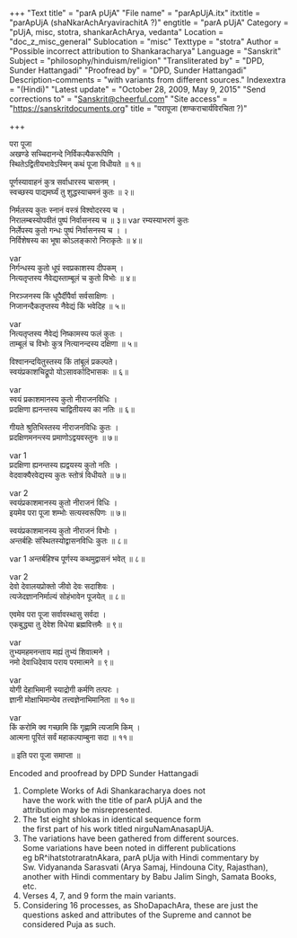 +++
"Text title" = "parA pUjA"
"File name" = "parApUjA.itx"
itxtitle = "parApUjA (shaNkarAchAryavirachitA ?)"
engtitle = "parA pUjA"
Category = "pUjA, misc, stotra, shankarAchArya, vedanta"
Location = "doc_z_misc_general"
Sublocation = "misc"
Texttype = "stotra"
Author = "Possible incorrect attribution to Shankaracharya"
Language = "Sanskrit"
Subject = "philosophy/hinduism/religion"
"Transliterated by" = "DPD, Sunder Hattangadi"
"Proofread by" = "DPD, Sunder Hattangadi"
Description-comments = "with variants from different sources."
Indexextra = "(Hindi)"
"Latest update" = "October 28, 2009, May 9, 2015"
"Send corrections to" = "Sanskrit@cheerful.com"
"Site access" = "https://sanskritdocuments.org"
title = "परापूजा (शण्कराचार्यविरचिता ?)"

+++
  
 परा पूजा   
अखण्डे सच्चिदानन्दे निर्विकल्पैकरूपिणि ।  
स्थितेऽद्वितीयभावेऽस्मिन् कथं पूजा विधीयते ॥ १॥  
  
पूर्णस्यावाहनं कुत्र सर्वाधारस्य चासनम् ।  
स्वच्छस्य पाद्यमर्घ्यं तु शुद्धस्याचमनं कुतः ॥ २॥  
  
निर्मलस्य कुतः स्नानं वस्त्रं विश्वोदरस्य च ।  
निरालम्बस्योपवीतं पुष्पं निर्वासनस्य च ॥ ३॥  var  रम्यस्याभरणं कुतः  
निर्लेपस्य कुतो गन्धः पुष्पं निर्वासनस्य च । ।  
निर्विशेषस्य का भूषा कोऽलङ्कारो निराकृतेः ॥ ४॥  
  
var  
निर्गन्धस्य कुतो धूपं स्वप्रकाशस्य दीपकम् ।  
नित्यतृप्तस्य नैवेद्यस्ताम्बूलं च कुतो विभोः ॥ ४॥  
  
निरञ्जनस्य किं धूपैर्दीपैर्वा सर्वसाक्षिणः ।  
निजानन्दैकतृप्तस्य नैवेद्यं किं भवेदिह ॥ ५॥  
  
var  
नित्यतृप्तस्य नैवेद्यं निष्कामस्य फलं कुतः ।  
ताम्बूलं च विभोः कुत्र नित्यानन्दस्य दक्षिणा ॥ ५॥  
  
विश्वानन्दयितुस्तस्य किं तांबूलं प्रकल्पते।  
स्वयंप्रकाशचिद्रूपो योऽसावर्कादिभासकः ॥ ६॥  
  
var  
स्वयं प्रकाशमानस्य कुतो नीराजनविधिः ।  
प्रदक्षिणा ह्यनन्तस्य चाद्वितीयस्य का नतिः ॥ ६॥  
  
गीयते श्रुतिभिस्तस्य नीराजनविधिः कुतः ।  
प्रदक्षिणमनन्त्स्य प्रमाणोऽद्वयवस्तुनः ॥ ७॥  
  
var 1  
प्रदक्षिणा ह्यनन्तस्य ह्यद्वयस्य कुतो नतिः ।  
वेदवाक्यैरवेद्यस्य कुतः स्तोत्रं विधीयते ॥ ७॥  
  
var 2  
स्वयंप्रकाशमानस्य कुतो नीराजनं विधिः ।  
इयमेव परा पूजा शम्भोः सत्यस्वरूपिणः ॥ ७॥  
  
स्वयंप्रकाशमानस्य कुतो नीराजनं विभोः ।  
अन्तर्बहिः संस्थितस्योद्वासनविधिः कुतः ॥ ८॥  
  
var 1 अन्तर्बहिश्च पूर्णस्य कथमुद्वासनं भवेत् ॥ ८॥  
  
var 2  
देवो देवालयप्रोक्तो जीवो देवः सदाशिवः ।  
त्यजेदज्ञाननिर्माल्यं सोहंभावेन पूजयेत् ॥ ८॥  
  
एवमेव परा पूजा सर्वावस्थासु सर्वदा ।  
एकबुद्ध्या तु देवेश विधेया ब्रह्मवित्तमैः ॥ ९॥  
  
var  
तुभ्यमहमनन्ताय मह्यं तुभ्यं शिवात्मने ।  
नमो देवाधिदेवाय पराय परमात्मने ॥ ९॥  
  
var  
योगी देहाभिमानी स्याद्रोगी कर्मणि तत्परः ।  
ज्ञानी मोक्षाभिमान्येव तत्त्वज्ञेनाभिमानिता ॥ १०॥  
  
var  
किं करोमि क्व गच्छामि किं गृह्णामि त्यजामि किम् ।  
आत्मना पूरितं सर्वं महाकल्पाम्बुना सदा ॥ ११॥  
  
॥ इति परा पूजा समाप्ता ॥  
  
  
Encoded and proofread by DPD Sunder Hattangadi  
1. Complete Works of Adi Shankaracharya does not  
have the work with the title of parA pUjA and the  
attribution may be misrepresented.  
2. The 1st eight shlokas in identical sequence form  
the first part of his work titled nirguNamAnasapUjA.  
3. The variations have been gathered from different sources.  
Some variations have been noted in different publications  
eg bR^ihatstotraratnAkara, parA pUja with Hindi commentary by  
Sw. Vidyananda Sarasvati (Arya Samaj, Hindouna City, Rajasthan),  
another with Hindi commentary by Babu Jalim Singh, Samata Books, etc.  
4. Verses 4, 7, and 9 form the main variants.  
5. Considering 16 processes, as ShoDapachAra, these are just the  
questions asked and attributes of the Supreme and cannot be  
considered Puja as such.  
  
